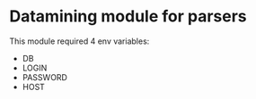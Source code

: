 # Datamining module for parsers

This module required 4 env variables:

- DB 
- LOGIN
- PASSWORD
- HOST